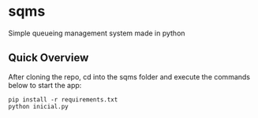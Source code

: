 # sqms

Simple queueing management system made in python

## Quick Overview

After cloning the repo, cd into the sqms folder and execute the commands below to start the app:

```
pip install -r requirements.txt
python inicial.py
```
